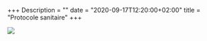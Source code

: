 +++
Description = ""
date = "2020-09-17T12:20:00+02:00"
title = "Protocole sanitaire"
+++

<img src="/img/Protocole.png" class="img-responsive">
